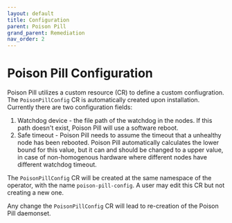 ```yaml
---
layout: default
title: Configuration
parent: Poison Pill
grand_parent: Remediation
nav_order: 2
---
```


# Poison Pill Configuration
Poison Pill utilizes a custom resource (CR) to define a custom confiugration.
The `PoisonPillConfig` CR is automatically created upon installation.
Currently there are two configuration fields:
1. Watchdog device - the file path of the watchdog in the nodes. If this path doesn't exist, Poison Pill will use a software reboot.
2. Safe timeout - Poison Pill needs to assume the timeout that a unhealthy node has been rebooted. Poison Pill automatically calculates the lower bound for this value, but it can and should be changed to a upper value, in case of non-homogenous hardware where different nodes have different watchdog timeout.

The `PoisonPillConfig` CR will be created at the same namespace of the operator, with the name `poison-pill-config`.
A user may edit this CR but not creating a new one.

Any change the `PoisonPillConfig` CR will lead to re-creation of the Poison Pill daemonset.
